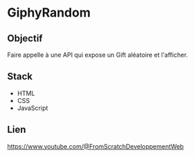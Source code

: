 # GiphyRandom

## Objectif
Faire appelle à une API qui expose un Gift aléatoire et l'afficher.

## Stack
- HTML
- CSS
- JavaScript

## Lien
https://www.youtube.com/@FromScratchDeveloppementWeb
